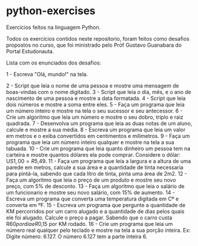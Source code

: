 # python-exercises
Exercícios feitos na linguagem Python.

Todos os exercícios contidos neste repositorio, foram feitos como desafios propostos no curso, que foi ministrado pelo Próf Gustavo Guanabara do Portal Estudonauta.

Lista com os enunciados dos desafios:

1 - Escreva "Olá, mundo!" na tela.

2 - Script que leia o nome de uma pessoa e mostre uma mensagem de boas-vindas com o nome digitado.
3 - Script que leia o dia, mês, e o ano de nascimento de uma pessoa e mostre a data formatada.
4 - Script que leia dois números e mostre a soma entre eles.
5 - Faça um programa que leia um número inteiro e mostre na tela o seu sucessor e seu antecessor.
6 - Crie um algoritmo que leia um número e mostre o seu dobro, triplo e raiz quadrada.
7 - Desenvolva um programa que leia as duas notas de um aluno, calcule e mostre a sua média.
8 - Escreva um programa que leia um valor em metros e o exiba convertidos em centimentos e milimetros.
9 - Faça um programa que leia um número inteiro qualquer e mostre na tela a sua tabuada.
10 - Crie um programa que leia quanto dinheiro um pessoa tem na carteira e mostre quantos dólares ela pode comprar. Considere o dólar: US$1,00 = R$5,49.
11 - Faça um programa que leia a largura e a altura de uma parede em metros, calcule a sua área e a quantidade de tinta necessaria para pintá-la, sabendo que cada litro de tinta, pinta uma área de 2m2.
12 - Faça um algoritmo que leia o preço de um produto e mostre seu novo preço, com 5% de desconto.
13 - Faça um algoritmo que leia o salário de um funcionario e mostre seu novo salário, com 15% de aumento.
14 - Escreva um programa que converta uma temperatura digitada em Cº e converta em ºF.
15 - Escreva um programa que pergunte a quantidade de KM percorridos por um carro alugado e a quantidade de dias pelos quais ele foi alugado. Calcule o preço a pagar. Sabendo que o carro custa R$60 por dia e R$0,15 por KM rodado.
16 - Crie um programa que leia um número real qualquer pelo teclado e mostre na tela a sua porção inteira. Ex: Digite número: 6.127. O número 6.127 tem a parte inteira 6.
